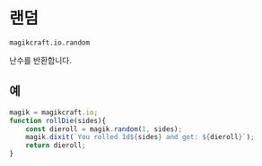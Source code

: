 
# 랜덤

`magikcraft.io.random`

난수를 반환합니다.

## 예

```javascript
magik = magikcraft.io;
function rollDie(sides){
    const dieroll = magik.random(1, sides);
    magik.dixit(`You rolled 1d${sides} and got: ${dieroll}`);
    return dieroll;
}
```